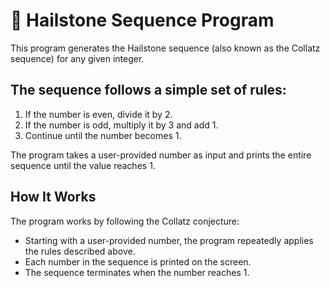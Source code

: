 # 🔢 Hailstone Sequence Program
This program generates the Hailstone sequence (also known as the Collatz sequence) for any given integer. 

## The sequence follows a simple set of rules:
1. If the number is even, divide it by 2.
2. If the number is odd, multiply it by 3 and add 1.
3. Continue until the number becomes 1.
   
The program takes a user-provided number as input and prints the entire sequence until the value reaches 1.

## How It Works
The program works by following the Collatz conjecture:

* Starting with a user-provided number, the program repeatedly applies the rules described above.
* Each number in the sequence is printed on the screen.
* The sequence terminates when the number reaches 1.
